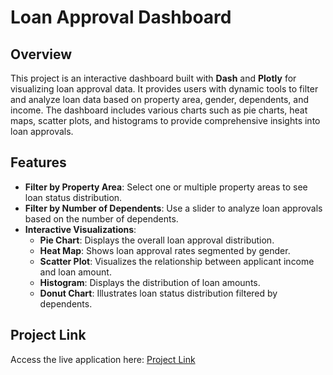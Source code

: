 # Loan Approval Dashboard

## Overview

This project is an interactive dashboard built with **Dash** and **Plotly** for visualizing loan approval data. It provides users with dynamic tools to filter and analyze loan data based on property area, gender, dependents, and income. The dashboard includes various charts such as pie charts, heat maps, scatter plots, and histograms to provide comprehensive insights into loan approvals.

## Features

- **Filter by Property Area**: Select one or multiple property areas to see loan status distribution.
- **Filter by Number of Dependents**: Use a slider to analyze loan approvals based on the number of dependents.
- **Interactive Visualizations**:
  - **Pie Chart**: Displays the overall loan approval distribution.
  - **Heat Map**: Shows loan approval rates segmented by gender.
  - **Scatter Plot**: Visualizes the relationship between applicant income and loan amount.
  - **Histogram**: Displays the distribution of loan amounts.
  - **Donut Chart**: Illustrates loan status distribution filtered by dependents.
 
 ## Project Link

Access the live application here: [Project Link](https://loan-approval-dashboard.onrender.com)  

